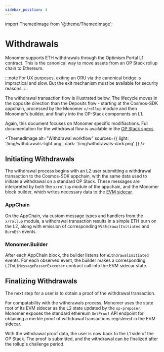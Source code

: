 ```yaml
---
sidebar_position: 4
---
```


import ThemedImage from '@theme/ThemedImage';

# Withdrawals

Monomer supports ETH withdrawals through the Optimism Portal L1 contract. This is the canonical way to move assets from an OP Stack rollup chain to Ethereum.

:::note
For UX purposes, exiting an ORU via the canonical bridge is impractical and slow. But the exit mechanism must be available for security reasons.
:::

The withdrawal transaction flow is illustrated below. The lifecycle moves in the opposite direction than the Deposits flow - starting at the Cosmos-SDK appchain, processed by the Monomer `x/rollup` module and then Monomer's builder, and finally into the OP-Stack components on L1.

Again, this document focuses on Monomer specific modifiactions. Full documentation for the withdrawal flow is available in the [OP Stack specs](https://specs.optimism.io/protocol/withdrawals.html).

<ThemedImage
alt="Withdrawal workflow"
sources={{ light: '/img/withdrawals-light.png', dark: '/img/withdrawals-dark.png' }}
/>

## Initiating Withdrawals

The withdrawal process begins with an L2 user submitting a withdrawal transaction to the Cosmos-SDK appchain, with the same data used to initiate a withdrawal on a standard OP Stack. These messages are interpreted by both the `x/rollup` module of the appchain, and the Monomer block builder, which writes necessary data to the [EVM sidecar](./blocks.md#state).

### AppChain

On the AppChain, via custom message types and handlers from the `x/rollup` module, a withdrawal transaction results in a simple ETH burn on the L2, along with emission of corresponding `WithdrawalInitiated` and `BurnEth` events.

### Monomer.Builder

After each AppChain block, the builder listens for `WithdrawalInitiated` events. For each observed event, the builder makes a corresponding `L2ToL1MessagePasserExecuter` contract call into the EVM sidecar state.

## Finalizing Withdrawals

The next step for a user is to obtain a proof of the withdrawal transaction.

For compatability with the withdrawals process, Monomer uses the state root of its EVM sidecar as the L2 state updated by the `op-proposer`. Monomer exposes the standard ethereum `GetProof` API endpoint for obtaining a merkle proof of withdrawal transactions registered in the EVM sidecar.

With the withdrawal proof data, the user is now back to the L1 side of the OP Stack. The proof is submitted, and the withdrawal can be finalized after the rollup's challenge period.

